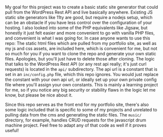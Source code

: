 My goal for this project was to create a basic static site generator that could pull from the WordPress Rest API and live basically anywhere. Existing JS static site generators like 11ty are good, but require a nodejs setup, which can be an obstacle if you have less control over the configuration of your hosting. I also looked into some of the PHP equivalents like Jigsaw, but honestly it just felt easier and more convenient to go with vanilla PHP files, and convenient is what I was going for. In case anyone wants to use this repo: The static html files which are pulled from my portfolio site, as well as my js and css assets, are included here, which is convenient for me, but not so much for you if you want to clone the repo and generate your own static files. Apologies, but you'll just have to delete those after cloning. The logic that talks to the WordPress Rest API (or any rest api really; it's just curl requests) is located in the `api/` subdirectory. The api url is a constant that is set in an `inc/config.php` file, which this repo ignores. You would just replace the constant with your own api url, or ideally set up your own private config file where you'll assign your own constants. This is mainly a learning project for me, so if you notice any big security or stability flaws in the logic let me know, but please be nice about it.

Since this repo serves as the front end for my portfolio site, there's also some logic included that is specific to some of my projects and unrelated to pulling data from the cms and generating the static files. The `music/` directory, for example, handles CRUD requests for the javascript drum machine project. Feel free to adapt any of that code as well if it proves useful! 